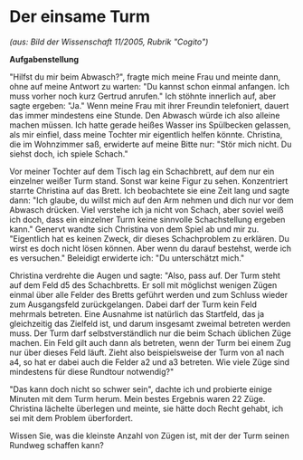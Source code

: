 Der einsame Turm
================

*(aus: Bild der Wissenschaft 11/2005, Rubrik "Cogito")*

**Aufgabenstellung**

"Hilfst du mir beim Abwasch?", fragte mich meine Frau und meinte dann, ohne auf meine Antwort zu warten: "Du kannst schon einmal anfangen. Ich muss vorher noch kurz Gertrud anrufen." Ich stöhnte innerlich auf, aber sagte ergeben: "Ja." Wenn meine Frau mit ihrer Freundin telefoniert, dauert das immer mindestens eine Stunde. Den Abwasch würde ich also alleine machen müssen. Ich hatte gerade heißes Wasser ins Spülbecken gelassen, als mir einfiel, dass meine Tochter mir eigentlich helfen könnte. Christina, die im Wohnzimmer saß, erwiderte auf meine Bitte nur: "Stör mich nicht. Du siehst doch, ich spiele Schach."

Vor meiner Tochter auf dem Tisch lag ein Schachbrett, auf dem nur ein einzelner weißer Turm stand. Sonst war keine Figur zu sehen. Konzentriert starrte Christina auf das Brett. Ich beobachtete sie eine Zeit lang und sagte dann: "Ich glaube, du willst mich auf den Arm nehmen und dich nur vor dem Abwasch drücken. Viel verstehe ich ja nicht von Schach, aber soviel weiß ich doch, dass ein einzelner Turm keine sinnvolle Schachstellung ergeben kann." Genervt wandte sich Christina von dem Spiel ab und mir zu. "Eigentlich hat es keinen Zweck, dir dieses Schachproblem zu erklären. Du wirst es doch nicht lösen können. Aber wenn du darauf bestehst, werde ich es versuchen." Beleidigt erwiderte ich: "Du unterschätzt mich."

Christina verdrehte die Augen und sagte: "Also, pass auf. Der Turm steht auf dem Feld d5 des Schachbretts. Er soll mit möglichst wenigen Zügen einmal über alle Felder des Bretts geführt werden und zum Schluss wieder zum Ausgangsfeld zurückgelangen. Dabei darf der Turm kein Feld mehrmals betreten. Eine Ausnahme ist natürlich das Startfeld, das ja gleichzeitig das Zielfeld ist, und darum insgesamt zweimal betreten werden muss. Der Turm darf selbstverständlich nur die beim Schach üblichen Züge machen. Ein Feld gilt auch dann als betreten, wenn der Turm bei einem Zug nur über dieses Feld läuft. Zieht also beispielsweise der Turm von a1 nach a4, so hat er dabei auch die Felder a2 und a3 betreten. Wie viele Züge sind mindestens für diese Rundtour notwendig?"

"Das kann doch nicht so schwer sein", dachte ich und probierte einige Minuten mit dem Turm herum. Mein bestes Ergebnis waren 22 Züge. Christina lächelte überlegen und meinte, sie hätte doch Recht gehabt, ich sei mit dem Problem überfordert.

Wissen Sie, was die kleinste Anzahl von Zügen ist, mit der der Turm seinen Rundweg schaffen kann?
